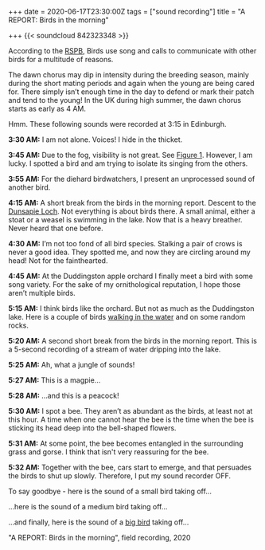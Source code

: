 +++
date = 2020-06-17T23:30:00Z
tags = ["sound recording"]
title = "A REPORT: Birds in the morning"

+++
{{< soundcloud 842323348 >}}

According to the [RSPB]( "https://www.rspb.org.uk/"), Birds use song and calls to communicate with other birds for a multitude of reasons.

The dawn chorus may dip in intensity during the breeding season, mainly during the short mating periods and again when the young are being cared for. There simply isn’t enough time in the day to defend or mark their patch and tend to the young! In the UK during high summer, the dawn chorus starts as early as 4 AM.

Hmm. These following sounds were recorded at 3:15 in Edinburgh.

**3:30 AM:** I am not alone. Voices! I hide in the thicket.

**3:45 AM:** Due to the fog, visibility is not great. See [Figure 1](https://drive.google.com/uc?id=1qTb00XxORqB5DxGzHtglGjDQgHVBvLhe "Figure 1"). However, I am lucky. I spotted a bird and am trying to isolate its singing from the others.

**3:55 AM:** For the diehard birdwatchers, I present an unprocessed sound of another bird.

**4:15 AM:** A short break from the birds in the morning report. Descent to the [Dunsapie Loch](https://drive.google.com/uc?id=1b46RePHjxg5yS0-FPK2UYITrpr75_DK3 "Dunsapie Loch"). Not everything is about birds there. A small animal, either a stoat or a weasel is swimming in the lake. Now that is a heavy breather. Never heard that one before.

**4:30 AM:** I’m not too fond of all bird species. Stalking a pair of crows is never a good idea. They spotted me, and now they are circling around my head! Not for the fainthearted.

**4:45 AM:** At the Duddingston apple orchard I finally meet a bird with some song variety. For the sake of my ornithological reputation, I hope those aren’t multiple birds.

**5:15 AM:** I think birds like the orchard. But not as much as the Duddingston lake. Here is a couple of birds [walking in the water](https://drive.google.com/uc?id=1UpBS-jf7ZJ7V8nE5i2bjrkbLOuywZpW5 "walking in the water") and on some random rocks.

**5:20 AM:** A second short break from the birds in the morning report. This is a 5-second recording of a stream of water dripping into the lake.

**5:25 AM:** Ah, what a jungle of sounds!

**5:27 AM:** This is a magpie…

**5:28 AM:** …and this is a peacock!

**5:30 AM:** I spot a bee. They aren’t as abundant as the birds, at least not at this hour. A time when one cannot hear the bee is the time when the bee is sticking its head deep into the bell-shaped flowers.

**5:31 AM:** At some point, the bee becomes entangled in the surrounding grass and gorse. I think that isn't very reassuring for the bee.

**5:32 AM:** Together with the bee, cars start to emerge, and that persuades the birds to shut up slowly. Therefore, I put my sound recorder OFF.

To say goodbye - here is the sound of a small bird taking off…

…here is the sound of a medium bird taking off…

…and finally, here is the sound of a [big bird](https://drive.google.com/uc?id=1Sd0KEokMbJ1vasNcZmNItNImabbjdbht "big bird") taking off…

"A REPORT: Birds in the morning", field recording, 2020